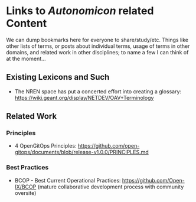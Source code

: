 # Links to *Autonomicon* related Content

We can dump bookmarks here for everyone to share/study/etc. Things like other lists of terms, or posts about individual terms, usage of terms in other domains, and related work in other disciplines; to name a few I can think of at the moment...

## Existing Lexicons and Such

* The NREN space has put a concerted effort into creating a glossary: https://wiki.geant.org/display/NETDEV/OAV+Terminology

## Related Work

### Principles

* 4 OpenGitOps Principles: https://github.com/open-gitops/documents/blob/release-v1.0.0/PRINCIPLES.md

### Best Practices

* BCOP - Best Current Operational Practices: https://github.com/Open-IX/BCOP (mature collaborative development process with community oversite)
